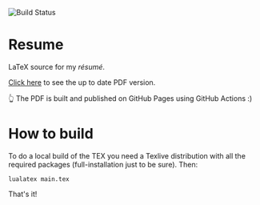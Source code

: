 ![Build Status](https://github.com/gerardbosch/resume/actions/workflows/deploy-pdf.yml/badge.svg)

# Resume

LaTeX source for my _résumé_.

[Click here](https://gerardbosch.github.io/resume) to see the up to date PDF version.

👆 The PDF is built and published on GitHub Pages using GitHub Actions :)

# How to build

To do a local build of the TEX you need a Texlive distribution with all the required packages (full-installation just
to be sure).
Then:

```
lualatex main.tex
```

That's it!
